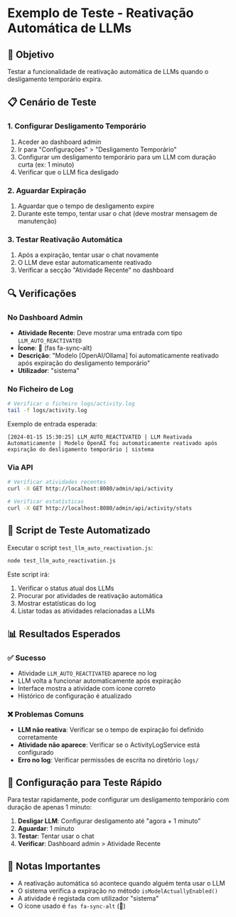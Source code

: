 # Exemplo de Teste - Reativação Automática de LLMs

## 🎯 Objetivo
Testar a funcionalidade de reativação automática de LLMs quando o desligamento temporário expira.

## 📋 Cenário de Teste

### 1. Configurar Desligamento Temporário
1. Aceder ao dashboard admin
2. Ir para "Configurações" > "Desligamento Temporário"
3. Configurar um desligamento temporário para um LLM com duração curta (ex: 1 minuto)
4. Verificar que o LLM fica desligado

### 2. Aguardar Expiração
1. Aguardar que o tempo de desligamento expire
2. Durante este tempo, tentar usar o chat (deve mostrar mensagem de manutenção)

### 3. Testar Reativação Automática
1. Após a expiração, tentar usar o chat novamente
2. O LLM deve estar automaticamente reativado
3. Verificar a secção "Atividade Recente" no dashboard

## 🔍 Verificações

### No Dashboard Admin
- **Atividade Recente**: Deve mostrar uma entrada com tipo `LLM_AUTO_REACTIVATED`
- **Ícone**: 🔄 (fas fa-sync-alt)
- **Descrição**: "Modelo [OpenAI/Ollama] foi automaticamente reativado após expiração do desligamento temporário"
- **Utilizador**: "sistema"

### No Ficheiro de Log
```bash
# Verificar o ficheiro logs/activity.log
tail -f logs/activity.log
```

Exemplo de entrada esperada:
```
[2024-01-15 15:30:25] LLM_AUTO_REACTIVATED | LLM Reativada Automaticamente | Modelo OpenAI foi automaticamente reativado após expiração do desligamento temporário | sistema
```

### Via API
```bash
# Verificar atividades recentes
curl -X GET http://localhost:8080/admin/api/activity

# Verificar estatísticas
curl -X GET http://localhost:8080/admin/api/activity/stats
```

## 🧪 Script de Teste Automatizado

Executar o script `test_llm_auto_reactivation.js`:

```bash
node test_llm_auto_reactivation.js
```

Este script irá:
1. Verificar o status atual dos LLMs
2. Procurar por atividades de reativação automática
3. Mostrar estatísticas do log
4. Listar todas as atividades relacionadas a LLMs

## 📊 Resultados Esperados

### ✅ Sucesso
- Atividade `LLM_AUTO_REACTIVATED` aparece no log
- LLM volta a funcionar automaticamente após expiração
- Interface mostra a atividade com ícone correto
- Histórico de configuração é atualizado

### ❌ Problemas Comuns
- **LLM não reativa**: Verificar se o tempo de expiração foi definido corretamente
- **Atividade não aparece**: Verificar se o ActivityLogService está configurado
- **Erro no log**: Verificar permissões de escrita no diretório `logs/`

## 🔧 Configuração para Teste Rápido

Para testar rapidamente, pode configurar um desligamento temporário com duração de apenas 1 minuto:

1. **Desligar LLM**: Configurar desligamento até "agora + 1 minuto"
2. **Aguardar**: 1 minuto
3. **Testar**: Tentar usar o chat
4. **Verificar**: Dashboard admin > Atividade Recente

## 📝 Notas Importantes

- A reativação automática só acontece quando alguém tenta usar o LLM
- O sistema verifica a expiração no método `isModelActuallyEnabled()`
- A atividade é registada com utilizador "sistema"
- O ícone usado é `fas fa-sync-alt` (🔄) 